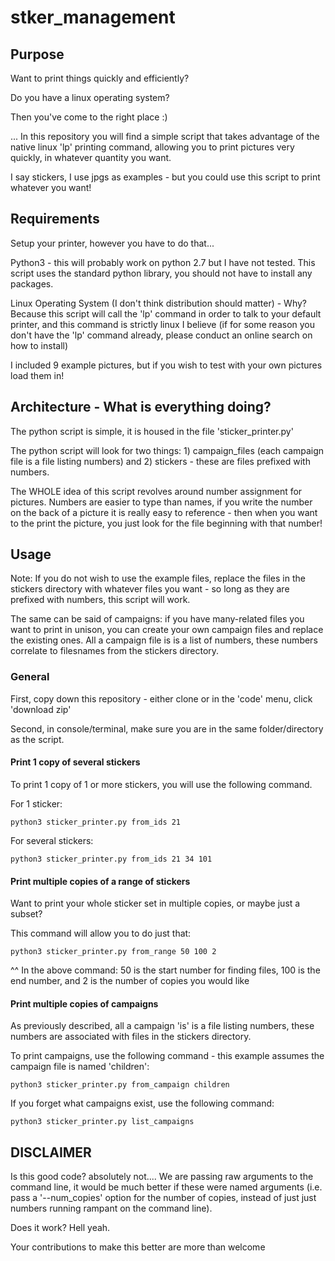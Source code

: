# stker_management

## Purpose

Want to print things quickly and efficiently?

Do you have a linux operating system?

Then you've come to the right place :)

... In this repository you will find a simple script that takes advantage of the native linux 'lp' printing command, allowing you to print pictures very quickly, in whatever quantity you want.

I say stickers, I use jpgs as examples - but you could use this script to print whatever you want!

## Requirements

Setup your printer, however you have to do that...

Python3 - this will probably work on python 2.7 but I have not tested.  This script uses the standard python library, you should not have to install any packages.

Linux Operating System (I don't think distribution should matter) - Why? Because this script will call the 'lp' command in order to talk to your default printer, and this command is strictly linux I believe (if for some reason you don't have the 'lp' command already, please conduct an online search on how to install)

I included 9 example pictures, but if you wish to test with your own pictures load them in!

## Architecture - What is everything doing?

The python script is simple, it is housed in the file 'sticker_printer.py'

The python script will look for two things: 1) campaign_files (each campaign file is a file listing numbers) and 2) stickers - these are files prefixed with numbers.

The WHOLE idea of this script revolves around number assignment for pictures. Numbers are easier to type than names, if you write the number on the back of a picture it is really easy to reference - then when you want to the print the picture, you just look for the file beginning with that number! 

## Usage

Note: If you do not wish to use the example files, replace the files in the stickers directory with whatever files you want - so long as they are prefixed with numbers, this script will work.

The same can be said of campaigns: if you have many-related files you want to print in unison, you can create your own campaign files and replace the existing ones.  All a campaign file is is a list of numbers, these numbers correlate to filesnames from the stickers directory.

### General

First, copy down this repository - either clone or in the 'code' menu, click 'download zip'

Second, in console/terminal, make sure you are in the same folder/directory as the script.

#### Print 1 copy of several stickers

To print 1 copy of 1 or more stickers, you will use the following command.

For 1 sticker:

```
python3 sticker_printer.py from_ids 21
``` 

For several stickers:
```
python3 sticker_printer.py from_ids 21 34 101
```

#### Print multiple copies of a range of stickers

Want to print your whole sticker set in multiple copies, or maybe just a subset?

This command will allow you to do just that:
```
python3 sticker_printer.py from_range 50 100 2
``` 

^^ In the above command: 50 is the start number for finding files, 100 is the end number, and 2 is the number of copies you would like

#### Print multiple copies of campaigns

As previously described, all a campaign 'is' is a file listing numbers, these numbers are associated with files in the stickers directory.

To print campaigns, use the following command - this example assumes the campaign file is named 'children':
```
python3 sticker_printer.py from_campaign children 
```

If you forget what campaigns exist, use the following command:
```
python3 sticker_printer.py list_campaigns
```



## DISCLAIMER

Is this good code? absolutely not.... We are passing raw arguments to the command line, it would be much better if these were named arguments (i.e. pass a '--num_copies' option for the number of copies, instead of just just numbers running rampant on the command line).


Does it work? Hell yeah.  

Your contributions to make this better are more than welcome
